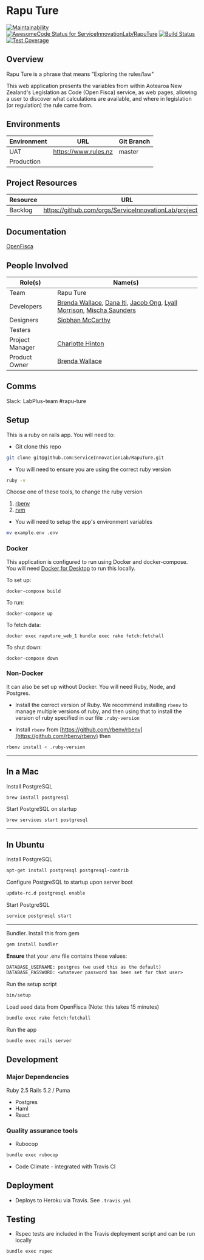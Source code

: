 # Rapu Ture

[![Maintainability](https://api.codeclimate.com/v1/badges/580a9cc169de1c21c180/maintainability)](https://codeclimate.com/github/ServiceInnovationLab/RapuTure/maintainability)
[![AwesomeCode Status for ServiceInnovationLab/RapuTure](https://awesomecode.io/projects/26aa53d4-bece-44c7-81d7-6c2f7648adec/status)](https://awesomecode.io/repos/ServiceInnovationLab/RapuTure)
[![Build Status](https://travis-ci.org/ServiceInnovationLab/RapuTure.svg?branch=master)](https://travis-ci.org/ServiceInnovationLab/RapuTure)
[![Test Coverage](https://api.codeclimate.com/v1/badges/580a9cc169de1c21c180/test_coverage)](https://codeclimate.com/github/ServiceInnovationLab/RapuTure/test_coverage)

## Overview

Rapu Ture is a phrase that means "Exploring the rules/law"

This web application presents the variables from within Aotearoa New Zealand's Legislation as Code (Open Fisca) service, as web pages, allowing a user to discover what calculations are available, and where in legislation (or regulation) the rule came from.

## Environments

**Environment** | **URL**  | **Git Branch**
--- | --- | ---
UAT | https://www.rules.nz | master
Production |  |

## Project Resources

**Resource** | **URL**
--- | ---
Backlog | https://github.com/orgs/ServiceInnovationLab/projects/11

## Documentation

[OpenFisca](https://openfisca.org/doc/)

## People Involved

**Role(s)** | **Name(s)**
--- | ---
Team | Rapu Ture
Developers | [Brenda Wallace](https://github.com/Br3nda), [Dana Iti](https://github.com/dlouise64), [Jacob Ong](https://github.com/JacOng17), [Lyall Morrison](https://github.com/lamorrison), [Mischa Saunders](https://github.com/mischa-s)
Designers | [Siobhan McCarthy](https://github.com/ssibbehh)
Testers |
Project Manager | [Charlotte Hinton](https://github.com/CharlotteHinton)
Product Owner | [Brenda Wallace](https://github.com/Br3nda)

## Comms

Slack: LabPlus-team #rapu-ture

## Setup

This is a ruby on rails app. You will need to:

* Git clone this repo

```sh
git clone git@github.com:ServiceInnovationLab/RapuTure.git
```

* You will need to ensure you are using the correct ruby version

```sh
ruby -v
```

Choose one of these tools, to change the ruby version

1. [rbenv](https://github.com/rbenv/rbenv)
2. [rvm](https://rvm.io/)

* You will need to setup the app's environment variables

```sh
mv example.env .env
```

### Docker

This application is configured to run using Docker and docker-compose. You will need [Docker for Desktop](https://www.docker.com/products/docker-desktop) to run this locally.

To set up:

`docker-compose build`

To run:

`docker-compose up`

To fetch data:

`docker exec raputure_web_1 bundle exec rake fetch:fetchall`

To shut down:

`docker-compose down`

### Non-Docker

It can also be set up without Docker. You will need Ruby, Node, and Postgres.

* Install the correct version of Ruby. We recommend installing `rbenv` to manage multiple versions of ruby, and then using that to install the version of ruby specified in our file `.ruby-version`

* Install `rbenv` from [https://github.com/rbenv/rbenv](https://github.com/rbenv/rbenv) then

```sh
rbenv install < .ruby-version
```

---

## In a Mac

Install PostgreSQL

```sh
brew install postgresql
```

Start PostgreSQL on startup

```sh
brew services start postgresql
```

---

## In Ubuntu

Install PostgreSQL

```sh
apt-get install postgresql postgresql-contrib
```

Configure PostgreSQL to startup upon server boot

```sh
update-rc.d postgresql enable

```

Start PostgreSQL

```sh
service postgresql start
```

---

Bundler. Install this from gem

```sh
gem install bundler
```

**Ensure** that your .env file contains these values:

```txt
DATABASE_USERNAME: postgres (we used this as the default)
DATABASE_PASSWORD: <whatever password has been set for that user>
```

Run the setup script

```sh
bin/setup
```

Load seed data from OpenFisca (Note: this takes 15 minutes)

```sh
bundle exec rake fetch:fetchall
```

Run the app

```sh
bundle exec rails server
```

## Development

### Major Dependencies

Ruby 2.5
Rails 5.2 / Puma

* Postgres
* Haml
* React

### Quality assurance tools

* Rubocop

```sh
bundle exec rubocop
```

* Code Climate - integrated with Travis CI

## Deployment

* Deploys to Heroku via Travis. See `.travis.yml`

## Testing

* Rspec tests are included in the Travis deployment script and can be run locally

```sh
bundle exec rspec
```

